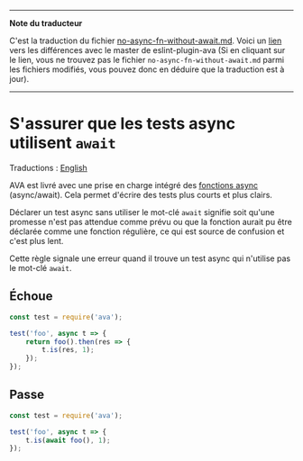 ___
**Note du traducteur**

C'est la traduction du fichier [no-async-fn-without-await.md](https://github.com/avajs/eslint-plugin-ava/blob/main/docs/rules/no-async-fn-without-await.md). Voici un [lien](https://github.com/avajs/eslint-plugin-ava/compare/dee1802d39e22aec0915d5067062356f5abfbd84...main#diff-53a3ae911fe8bd0587b8ff5153577004dea7644b96d6a0cf894ca1a7f6ca8771) vers les différences avec le master de eslint-plugin-ava (Si en cliquant sur le lien, vous ne trouvez pas le fichier `no-async-fn-without-await.md` parmi les fichiers modifiés, vous pouvez donc en déduire que la traduction est à jour).
___
# S'assurer que les tests async utilisent `await`

Traductions : [English](https://github.com/avajs/eslint-plugin-ava/blob/main/docs/rules/no-async-fn-without-await.md)

AVA est livré avec une prise en charge intégré des [fonctions async](http://www.2ality.com/2016/02/async-functions.html) (async/await). Cela permet d'écrire des tests plus courts et plus clairs.

Déclarer un test async sans utiliser le mot-clé `await` signifie soit qu'une promesse n'est pas attendue comme prévu ou que la fonction aurait pu être déclarée comme une fonction régulière, ce qui est source de confusion et c'est plus lent.

Cette règle signale une erreur quand il trouve un test async qui n'utilise pas le mot-clé `await`.

## Échoue

```js
const test = require('ava');

test('foo', async t => {
	return foo().then(res => {
		t.is(res, 1);
	});
});
```

## Passe

```js
const test = require('ava');

test('foo', async t => {
	t.is(await foo(), 1);
});
```
